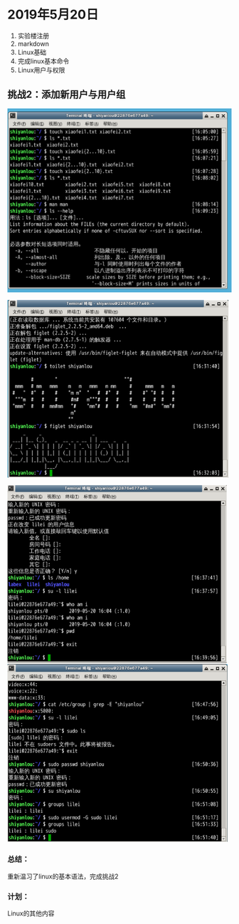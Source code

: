 
# 2019年5月20日

1. 实验楼注册
2. markdown
3. Linux基础
4. 完成linux基本命令
5. Linux用户与权限

## 挑战2：添加新用户与用户组

![](https://raw.githubusercontent.com/Feeling925/Homework/master/pictures/20190520_1.png)

![](https://raw.githubusercontent.com/Feeling925/Homework/master/pictures/20190520_2.png)

![](https://raw.githubusercontent.com/Feeling925/Homework/master/pictures/20190520_3.png)
![](https://raw.githubusercontent.com/Feeling925/Homework/master/pictures/20190520_4.png)


### 总结：

重新温习了linux的基本语法，完成挑战2

### 计划：

Linux的其他内容
